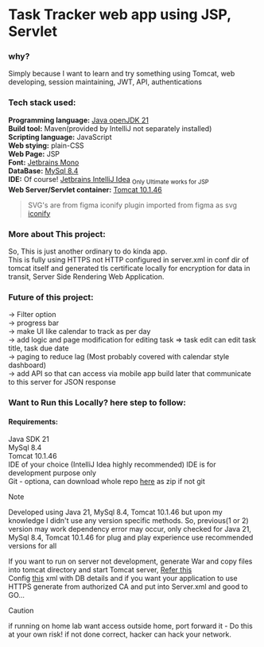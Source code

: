 # Task Tracker web app using JSP, Servlet

### why?
Simply because I want to learn and try something using Tomcat, web developing, session maintaining, JWT, API, authentications

### Tech stack used:
**Programming language:** [Java openJDK 21](https://jdk.java.net/archive/)  
**Build tool:** Maven(provided by IntelliJ not separately installed)  
**Scripting language:** JavaScript  
**Web stying:** plain-CSS  
**Web Page:** JSP  
**Font:** [Jetbrains Mono](https://www.jetbrains.com/lp/mono/)  
**DataBase:** [MySql 8.4](https://dev.mysql.com/doc/relnotes/mysql/8.4/en/)  
**IDE:** Of course! [Jetbrains IntelliJ Idea](https://www.jetbrains.com/idea/) <sub>Only Ultimate works for JSP</sub>  
**Web Server/Servlet container:** [Tomcat 10.1.46](https://tomcat.apache.org/download-10.cgi)  

> SVG's are from figma iconify plugin imported from figma as svg [iconify](https://iconify.design)

### More about This project:
So, This is just another ordinary to do kinda app.  
This is fully using HTTPS not HTTP configured in server.xml in conf dir of tomcat itself and generated tls certificate locally for encryption
for data in transit, Server Side Rendering Web Application.

### Future of this project:
-> Filter option  
-> progress bar  
-> make UI like calendar to track as per day  
-> add logic and page modification for editing task => task edit can edit task title, task due date  
-> paging to reduce lag (Most probably covered with calendar style dashboard)  
-> add API so that can access via mobile app build later that communicate to this server for JSON response  

### Want to Run this Locally? here step to follow:
#### Requirements:
Java SDK 21  
MySql 8.4  
Tomcat 10.1.46  
IDE of your choice (IntelliJ Idea highly recommended) IDE is for development purpose only  
Git - optiona, can download whole repo [here](https://github.com/MrKumaran/TaskTracker/archive/refs/heads/main.zip) as zip if not git  

> [!NOTE]
> Developed using Java 21, MySql 8.4, Tomcat 10.1.46 but upon my knowledge I didn't use any version specific methods. So, previous(1 or 2) version may work dependency error may occur,
> only checked for Java 21, MySql 8.4, Tomcat 10.1.46 for plug and play experience use recommended versions for all

If you want to run on server not development, generate War and copy files into tomcat directory and start Tomcat server, [Refer this](https://www.baeldung.com/tomcat-deploy-war)   
Config [this](src/main/webapp/META-INF/context.xml) xml with DB details and if you want your application to use HTTPS generate from authorized CA and put into Server.xml
and good to GO...
> [!CAUTION]
> if running on home lab want access outside home, port forward it - Do this at your own risk! if not done correct, hacker can hack your network.

